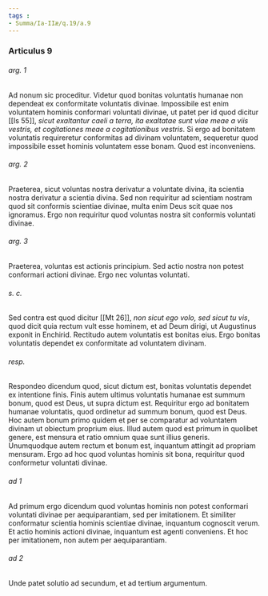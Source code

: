 ```yaml
---
tags : 
- Summa/Ia-IIæ/q.19/a.9
---
```


### Articulus 9

###### arg. 1
Ad nonum sic proceditur. Videtur quod bonitas voluntatis humanae non dependeat ex conformitate voluntatis divinae. Impossibile est enim voluntatem hominis conformari voluntati divinae, ut patet per id quod dicitur [[Is 55]], *sicut exaltantur caeli a terra, ita exaltatae sunt viae meae a viis vestris, et cogitationes meae a cogitationibus vestris*. Si ergo ad bonitatem voluntatis requireretur conformitas ad divinam voluntatem, sequeretur quod impossibile esset hominis voluntatem esse bonam. Quod est inconveniens.

###### arg. 2
Praeterea, sicut voluntas nostra derivatur a voluntate divina, ita scientia nostra derivatur a scientia divina. Sed non requiritur ad scientiam nostram quod sit conformis scientiae divinae, multa enim Deus scit quae nos ignoramus. Ergo non requiritur quod voluntas nostra sit conformis voluntati divinae.

###### arg. 3
Praeterea, voluntas est actionis principium. Sed actio nostra non potest conformari actioni divinae. Ergo nec voluntas voluntati.

###### s. c.
Sed contra est quod dicitur [[Mt 26]], *non sicut ego volo, sed sicut tu vis*, quod dicit quia rectum vult esse hominem, et ad Deum dirigi, ut Augustinus exponit in Enchirid. Rectitudo autem voluntatis est bonitas eius. Ergo bonitas voluntatis dependet ex conformitate ad voluntatem divinam.

###### resp.
Respondeo dicendum quod, sicut dictum est, bonitas voluntatis dependet ex intentione finis. Finis autem ultimus voluntatis humanae est summum bonum, quod est Deus, ut supra dictum est. Requiritur ergo ad bonitatem humanae voluntatis, quod ordinetur ad summum bonum, quod est Deus. Hoc autem bonum primo quidem et per se comparatur ad voluntatem divinam ut obiectum proprium eius. Illud autem quod est primum in quolibet genere, est mensura et ratio omnium quae sunt illius generis. Unumquodque autem rectum et bonum est, inquantum attingit ad propriam mensuram. Ergo ad hoc quod voluntas hominis sit bona, requiritur quod conformetur voluntati divinae.

###### ad 1
Ad primum ergo dicendum quod voluntas hominis non potest conformari voluntati divinae per aequiparantiam, sed per imitationem. Et similiter conformatur scientia hominis scientiae divinae, inquantum cognoscit verum. Et actio hominis actioni divinae, inquantum est agenti conveniens. Et hoc per imitationem, non autem per aequiparantiam.

###### ad 2
Unde patet solutio ad secundum, et ad tertium argumentum.

